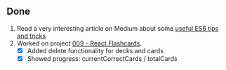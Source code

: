 ## Done
1. Read a very interesting article on Medium about some [useful ES6 tips and tricks](https://medium.freecodecamp.org/check-out-these-useful-ecmascript-2015-es6-tips-and-tricks-6db105590377)
2. Worked on project [009 - React Flashcards](../Projects/009%20-%20React%20Flashcards).
    - [x] Added delete functionality for decks and cards
    - [x] Showed progress: currentCorrectCards / totalCards
